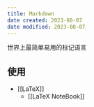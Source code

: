 ```yaml
---
title: Markdown
date created: 2023-08-07
date modified: 2023-08-07
---
```


世界上最简单易用的标记语言

## 使用

- [[LaTeX]]
	- [[LaTeX NoteBook]]